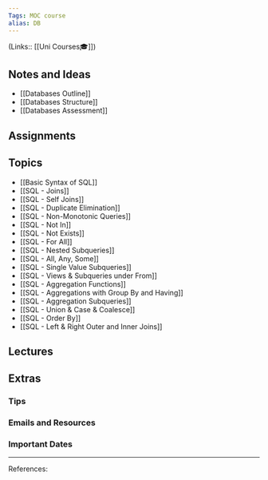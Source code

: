 ```yaml
---
Tags: MOC course
alias: DB
---
```

(Links:: [[Uni Courses🎓]])
## Notes and Ideas
- [[Databases Outline]]
- [[Databases Structure]]
- [[Databases Assessment]]
## Assignments
## Topics
- [[Basic Syntax of SQL]]
- [[SQL - Joins]]
- [[SQL - Self Joins]]
- [[SQL - Duplicate Elimination]]
- [[SQL - Non-Monotonic Queries]]
- [[SQL - Not In]]
- [[SQL - Not Exists]]
- [[SQL - For All]]
- [[SQL - Nested Subqueries]]
- [[SQL - All, Any, Some]]
- [[SQL - Single Value Subqueries]]
- [[SQL - Views & Subqueries under From]]
- [[SQL - Aggregation Functions]]
- [[SQL - Aggregations with Group By and Having]]
- [[SQL - Aggregation Subqueries]]
- [[SQL - Union & Case & Coalesce]]
- [[SQL - Order By]]
- [[SQL - Left & Right Outer and Inner Joins]]
## Lectures
## Extras
### Tips
### Emails and Resources
### Important Dates
___
References:
